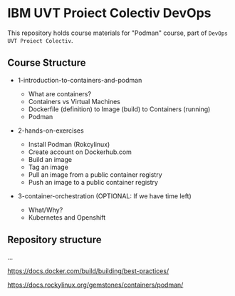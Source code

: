# IBM UVT Proiect Colectiv DevOps

This repository holds course materials for "Podman" course, part of `DevOps UVT Proiect Colectiv`. 

## Course Structure

* 1-introduction-to-containers-and-podman
  * What are containers?
  * Containers vs Virtual Machines
  * Dockerfile (definition) to Image (build) to Containers (running) 
  * Podman

* 2-hands-on-exercises
  * Install Podman (Rokcylinux)
  * Create account on Dockerhub.com
  * Build an image
  * Tag an image
  * Pull an image from a public container registry
  * Push an image to a public container registry

* 3-container-orchestration (OPTIONAL: If we have time left)
  * What/Why?
  * Kubernetes and Openshift

## Repository structure

...

https://docs.docker.com/build/building/best-practices/

https://docs.rockylinux.org/gemstones/containers/podman/